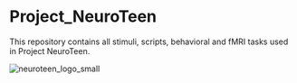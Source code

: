 # Project_NeuroTeen

This repository contains all stimuli, scripts, behavioral and fMRI tasks used in Project NeuroTeen.

![neuroteen_logo_small](https://user-images.githubusercontent.com/47374922/52350589-e5773800-29f6-11e9-8c55-a38ddf88333d.jpg)
